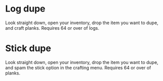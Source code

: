 # Log dupe
Look straight down, open your inventory, drop the item you want to dupe, and craft planks. Requires 64 or over of logs.
# Stick dupe
Look straight down, open your inventory, drop the item you want to dupe, and spam the stick option in the crafting menu. Requires 64 or over of planks.
